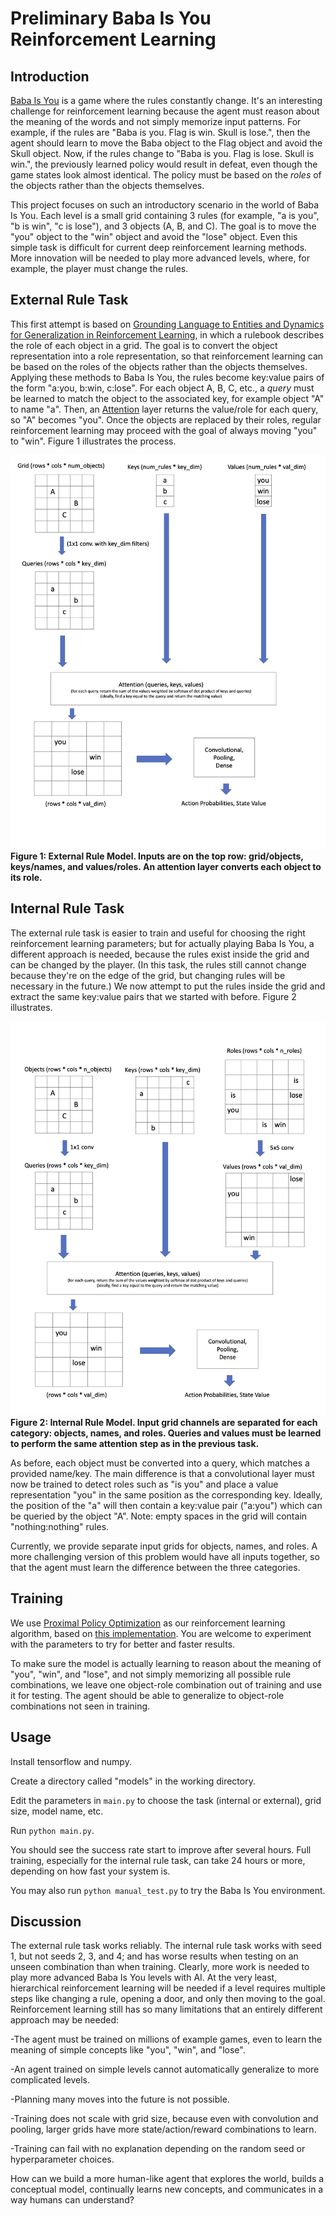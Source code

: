 # Preliminary Baba Is You Reinforcement Learning

## Introduction

[Baba Is You](https://store.steampowered.com/app/736260/Baba_Is_You/) is a game where the rules constantly change. It's an interesting challenge for reinforcement learning because the agent must reason about the meaning of the words and not simply memorize input patterns. For example, if the rules are "Baba is you. Flag is win. Skull is lose.", then the agent should learn to move the Baba object to the Flag object and avoid the Skull object. Now, if the rules change to "Baba is you. Flag is lose. Skull is win.", the previously learned policy would result in defeat, even though the game states look almost identical. The policy must be based on the *roles* of the objects rather than the objects themselves.

This project focuses on such an introductory scenario in the world of Baba Is You. Each level is a small grid containing 3 rules (for example, "a is you", "b is win", "c is lose"), and 3 objects (A, B, and C). The goal is to move the "you" object to the "win" object and avoid the "lose" object. Even this simple task is difficult for current deep reinforcement learning methods. More innovation will be needed to play more advanced levels, where, for example, the player must change the rules.

## External Rule Task

This first attempt is based on [Grounding Language to Entities and Dynamics for Generalization in Reinforcement Learning](https://proceedings.mlr.press/v139/hanjie21a.html), in which a rulebook describes the role of each object in a grid. The goal is to convert the object representation into a role representation, so that reinforcement learning can be based on the roles of the objects rather than the objects themselves. Applying these methods to Baba Is You, the rules become key:value pairs of the form "a:you, b:win, c:lose". For each object A, B, C, etc., a *query* must be learned to match the object to the associated key, for example object "A" to name "a". Then, an [Attention](https://proceedings.neurips.cc/paper/2017/hash/3f5ee243547dee91fbd053c1c4a845aa-Abstract.html) layer returns the value/role for each query, so "A" becomes "you". Once the objects are replaced by their roles, regular reinforcement learning may proceed with the goal of always moving "you" to "win". Figure 1 illustrates the process.

![External Rule Model](https://github.com/uvulab/baba_rl_intro/blob/main/external.png)
**Figure 1: External Rule Model. Inputs are on the top row: grid/objects, keys/names, and values/roles. An attention layer converts each object to its role.**

## Internal Rule Task

The external rule task is easier to train and useful for choosing the right reinforcement learning parameters; but for actually playing Baba Is You, a different approach is needed, because the rules exist inside the grid and can be changed by the player. (In this task, the rules still cannot change because they're on the edge of the grid, but changing rules will be necessary in the future.) We now attempt to put the rules inside the grid and extract the same key:value pairs that we started with before. Figure 2 illustrates.

![Internal Rule Model](https://github.com/uvulab/baba_rl_intro/blob/main/internal.png)
**Figure 2: Internal Rule Model. Input grid channels are separated for each category: objects, names, and roles. Queries and values must be learned to perform the same attention step as in the previous task.**

As before, each object must be converted into a query, which matches a provided name/key. The main difference is that a convolutional layer must now be trained to detect roles such as "is you" and place a value representation "you" in the same position as the corresponding key. Ideally, the position of the "a" will then contain a key:value pair ("a:you") which can be queried by the object "A". Note: empty spaces in the grid will contain "nothing:nothing" rules.

Currently, we provide separate input grids for objects, names, and roles. A more challenging version of this problem would have all inputs together, so that the agent must learn the difference between the three categories.

## Training

We use [Proximal Policy Optimization](https://arxiv.org/abs/1707.06347) as our reinforcement learning algorithm, based on [this implementation](https://github.com/nikhilbarhate99/PPO-PyTorch). You are welcome to experiment with the parameters to try for better and faster results.

To make sure the model is actually learning to reason about the meaning of "you", "win", and "lose", and not simply memorizing all possible rule combinations, we leave one object-role combination out of training and use it for testing. The agent should be able to generalize to object-role combinations not seen in training.

## Usage

Install tensorflow and numpy.

Create a directory called "models" in the working directory.

Edit the parameters in `main.py` to choose the task (internal or external), grid size, model name, etc.

Run `python main.py`.

You should see the success rate start to improve after several hours. Full training, especially for the internal rule task, can take 24 hours or more, depending on how fast your system is.

You may also run `python manual_test.py` to try the Baba Is You environment.

## Discussion

The external rule task works reliably. The internal rule task works with seed 1, but not seeds 2, 3, and 4; and has worse results when testing on an unseen combination than when training. Clearly, more work is needed to play more advanced Baba Is You levels with AI. At the very least, hierarchical reinforcement learning will be needed if a level requires multiple steps like changing a rule, opening a door, and only then moving to the goal. Reinforcement learning still has so many limitations that an entirely different approach may be needed:

-The agent must be trained on millions of example games, even to learn the meaning of simple concepts like "you", "win", and "lose".

-An agent trained on simple levels cannot automatically generalize to more complicated levels.

-Planning many moves into the future is not possible.

-Training does not scale with grid size, because even with convolution and pooling, larger grids have more state/action/reward combinations to learn.

-Training can fail with no explanation depending on the random seed or hyperparameter choices.

How can we build a more human-like agent that explores the world, builds a conceptual model, continually learns new concepts, and communicates in a way humans can understand?
